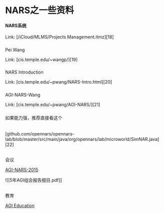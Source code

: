 # NARS之一些资料


#### NARS系统

Link: [/iCloud/MLMS/Projects Management.itmz][18]

##### 

Pei Wang

Link: [cis.temple.edu/~wangp/][19]

##### 

NARS Introduction

Link: [cis.temple.edu/~pwang/NARS-Intro.html][20]

##### 

AGI-NARS-Wang

Link: [cis.temple.edu/~pwang/AGI-NARS/][21]

##### 

如果能力强，推荐直接看这个

###### 

[github.com/opennars/opennars-lab/blob/master/src/main/java/org/opennars/lab/microworld/SimNAR.java][22]

## 

会议

[AGI-NARS-2015](https://cis.temple.edu/~pwang/AGI-NARS/2015-KFU/)

![[5年AGI组会报告细目.pdf]]

## 

教育

[AGI Education](https://cis.temple.edu/~pwang/AGI-Curriculum.html)







